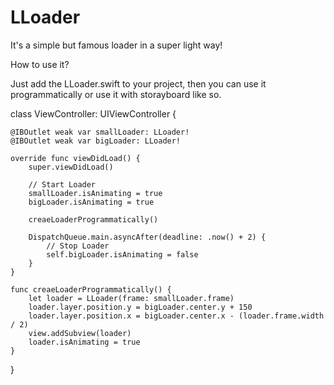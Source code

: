 # LLoader
It's a simple but famous loader in a super light way!




How to use it?

Just add the LLoader.swift to your project, then you can use it programmatically or use it with storayboard like so.

class ViewController: UIViewController {

    @IBOutlet weak var smallLoader: LLoader!
    @IBOutlet weak var bigLoader: LLoader!
    
    override func viewDidLoad() {
        super.viewDidLoad()
     
        // Start Loader
        smallLoader.isAnimating = true
        bigLoader.isAnimating = true
        
        creaeLoaderProgrammatically()
        
        DispatchQueue.main.asyncAfter(deadline: .now() + 2) {
            // Stop Loader
            self.bigLoader.isAnimating = false
        }
    }
    
    func creaeLoaderProgrammatically() {
        let loader = LLoader(frame: smallLoader.frame)
        loader.layer.position.y = bigLoader.center.y + 150
        loader.layer.position.x = bigLoader.center.x - (loader.frame.width / 2)
        view.addSubview(loader)
        loader.isAnimating = true
    }
}

